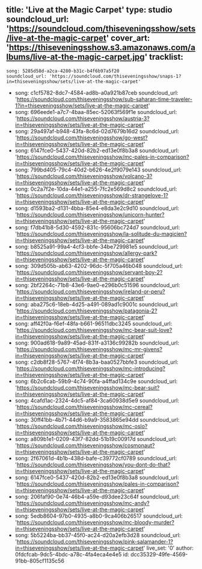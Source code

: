 title: 'Live at the Magic Carpet'
type: studio
soundcloud_url: 'https://soundcloud.com/thiseveningsshow/sets/live-at-the-magic-carpet'
cover_art: 'https://thiseveningsshow.s3.amazonaws.com/albums/live-at-the-magic-carpet.jpg'
tracklist:
  -
    song: 5285d58d-a2ca-4280-b31c-b4f6b97a5f20
    soundcloud_url: 'https://soundcloud.com/thiseveningsshow/snaps-1?in=thiseveningsshow/sets/live-at-the-magic-carpet'
  -
    song: c1cf5782-8dc7-4584-ad8b-a0a921b87ceb
    soundcloud_url: 'https://soundcloud.com/thiseveningsshow/sub-saharan-time-traveler-1?in=thiseveningsshow/sets/live-at-the-magic-carpet'
  -
    song: 696eede1-a7c7-4baa-85ec-52063f569f1e
    soundcloud_url: 'https://soundcloud.com/thiseveningsshow/austria-3?in=thiseveningsshow/sets/live-at-the-magic-carpet'
  -
    song: 29a497af-b948-43fa-8c6d-02d7679b16d2
    soundcloud_url: 'https://soundcloud.com/thiseveningsshow/go-west?in=thiseveningsshow/sets/live-at-the-magic-carpet'
  -
    song: 6147fce0-5437-420d-82b2-ed13e0f8b3a8
    soundcloud_url: 'https://soundcloud.com/thiseveningsshow/mc-pales-in-comparison?in=thiseveningsshow/sets/live-at-the-magic-carpet'
  -
    song: 799bd405-79c4-40d2-b626-4e2f9079e143
    soundcloud_url: 'https://soundcloud.com/thiseveningsshow/volcano-3?in=thiseveningsshow/sets/live-at-the-magic-carpet'
  -
    song: 0c2a7f2e-10da-44e1-a255-7fc2e569d8c2
    soundcloud_url: 'https://soundcloud.com/thiseveningsshow/dr-strangelove-1?in=thiseveningsshow/sets/live-at-the-magic-carpet'
  -
    song: d1593ba2-d131-4bba-85e4-e8da3e2c9d10
    soundcloud_url: 'https://soundcloud.com/thiseveningsshow/unicorn-hunter?in=thiseveningsshow/sets/live-at-the-magic-carpet'
  -
    song: f7db41b8-5d30-4592-831c-95606bc724d7
    soundcloud_url: 'https://soundcloud.com/thiseveningsshow/la-solitude-du-magicien?in=thiseveningsshow/sets/live-at-the-magic-carpet'
  -
    song: b8525a91-99a4-4cf3-bbfe-34be729981e5
    soundcloud_url: 'https://soundcloud.com/thiseveningsshow/allergy-park?in=thiseveningsshow/sets/live-at-the-magic-carpet'
  -
    song: 309d505b-ab63-4202-96dc-5f705a46b048
    soundcloud_url: 'https://soundcloud.com/thiseveningsshow/servant-boy-2?in=thiseveningsshow/sets/live-at-the-magic-carpet'
  -
    song: 2bf2264c-71b8-43e6-9ae0-e296b0c51596
    soundcloud_url: 'https://soundcloud.com/thiseveningsshow/ireland-or-peru?in=thiseveningsshow/sets/live-at-the-magic-carpet'
  -
    song: aba275c6-18eb-4d25-a491-089ad1c9001c
    soundcloud_url: 'https://soundcloud.com/thiseveningsshow/patagonia-2?in=thiseveningsshow/sets/live-at-the-magic-carpet'
  -
    song: aff42f0a-f6ef-48fa-b661-96511dbc3245
    soundcloud_url: 'https://soundcloud.com/thiseveningsshow/mc-bear-suit-love?in=thiseveningsshow/sets/live-at-the-magic-carpet'
  -
    song: 900ad618-9a89-45ad-831f-a3136c99282b
    soundcloud_url: 'https://soundcloud.com/thiseveningsshow/mc-mr-givens?in=thiseveningsshow/sets/live-at-the-magic-carpet'
  -
    song: c2db8f28-5767-4f74-8b3a-baa0527bbfe3
    soundcloud_url: 'https://soundcloud.com/thiseveningsshow/mc-introducing?in=thiseveningsshow/sets/live-at-the-magic-carpet'
  -
    song: 6b2c6cab-59b9-4c74-90fa-a4ffad134c9e
    soundcloud_url: 'https://soundcloud.com/thiseveningsshow/mc-bear-suit?in=thiseveningsshow/sets/live-at-the-magic-carpet'
  -
    song: 4cafd1ac-2324-4dc5-af84-3ca60938d5e9
    soundcloud_url: 'https://soundcloud.com/thiseveningsshow/mc-cereal?in=thiseveningsshow/sets/live-at-the-magic-carpet'
  -
    song: 30ff41bb-4b71-44d6-b9a9-3583865e94dd
    soundcloud_url: 'https://soundcloud.com/thiseveningsshow/mc-oslo?in=thiseveningsshow/sets/live-at-the-magic-carpet'
  -
    song: a809b1e1-0209-43f7-82dd-51b19c00917d
    soundcloud_url: 'https://soundcloud.com/thiseveningsshow/cosmonaut?in=thiseveningsshow/sets/live-at-the-magic-carpet'
  -
    song: 2f67061d-4b1b-438d-bafe-c39772cf0789
    soundcloud_url: 'https://soundcloud.com/thiseveningsshow/you-dont-do-that?in=thiseveningsshow/sets/live-at-the-magic-carpet'
  -
    song: 6147fce0-5437-420d-82b2-ed13e0f8b3a8
    soundcloud_url: 'https://soundcloud.com/thiseveningsshow/pales-in-comparison?in=thiseveningsshow/sets/live-at-the-magic-carpet'
  -
    song: 206faf90-0e74-46b4-a59e-d93dee23c64f
    soundcloud_url: 'https://soundcloud.com/thiseveningsshow/mc-andy?in=thiseveningsshow/sets/live-at-the-magic-carpet'
  -
    song: 5edb8604-97b0-4935-a8b0-9ca406b26517
    soundcloud_url: 'https://soundcloud.com/thiseveningsshow/mc-bloody-murder?in=thiseveningsshow/sets/live-at-the-magic-carpet'
  -
    song: 5b5224ba-bb37-45f0-ac24-d20a2efb3d28
    soundcloud_url: 'https://soundcloud.com/thiseveningsshow/pink-salamander-1?in=thiseveningsshow/sets/live-at-the-magic-carpet'
live_set: '0'
author: 0fdcfcab-9dc5-4bdc-a78c-4fa4eca4e4e5
id: dcc35329-49fe-4569-91bb-805cf1135c56
